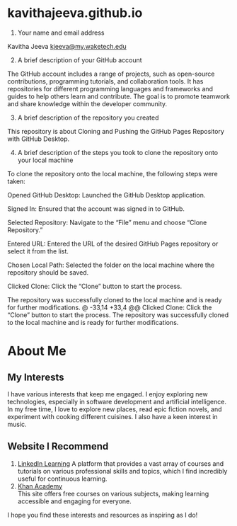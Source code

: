 # kavithajeeva.github.io

1. Your name and email address

Kavitha Jeeva
kjeeva@my.waketech.edu

2. A brief description of your GitHub account


The GitHub account includes a range of projects, such as open-source contributions, programming tutorials, and collaboration tools. It has repositories for different programming languages and frameworks and guides to help others learn and contribute. The goal is to promote teamwork and share knowledge within the developer community.

3. A brief description of the repository you created

This repository is about Cloning and Pushing the GitHub Pages Repository with GitHub Desktop. 

4. A brief description of the steps you took to clone the repository onto your local machine

To clone the repository onto the local machine, the following steps were taken:

Opened GitHub Desktop: Launched the GitHub Desktop application.

Signed In: Ensured that the account was signed in to GitHub.

Selected Repository: Navigate to the “File” menu and choose “Clone Repository.”

Entered URL: Entered the URL of the desired GitHub Pages repository or select it from the list.

Chosen Local Path: Selected the folder on the local machine where the repository should be saved.

Clicked Clone: Click the “Clone” button to start the process.

The repository was successfully cloned to the local machine and is ready for further modifications.
@ -33,14 +33,4 @@ Clicked Clone: Click the “Clone” button to start the process.
The repository was successfully cloned to the local machine and is ready for further modifications.


# About Me
## My Interests
I have various interests that keep me engaged. I enjoy exploring new technologies, especially in software development and artificial intelligence. In my free time, I love to explore new places, read epic fiction novels, and experiment with cooking different cuisines. I also have a keen interest in music.
## Website I Recommend
1. [LinkedIn Learning](https://www.linkedin.com/learning/?u=56744281)
   A platform that provides a vast array of courses and tutorials on various professional skills and topics, which I find incredibly useful for continuous learning.
2. [Khan Academy](https://www.khanacademy.org)  
   This site offers free courses on various subjects, making learning accessible and engaging for everyone.

I hope you find these interests and resources as inspiring as I do!
